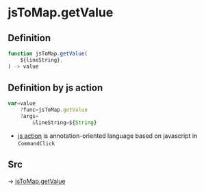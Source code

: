# jsToMap.getValue

## Definition

```js.js
function jsToMap.getValue(
	${lineString},
) -> value
```


## Definition by js action

```js.js
var=value
	?func=jsToMap.getValue
	?args=
		&lineString=${String}
```

- [js action](#) is annotation-oriented language based on javascript in `CommandClick`



## Src

-> [jsToMap.getValue](https://github.com/puutaro/CommandClick/blob/master/app/src/main/java/com/puutaro/commandclick/fragment_lib/terminal_fragment/js_interface/text/JsToMap.kt#L38)


